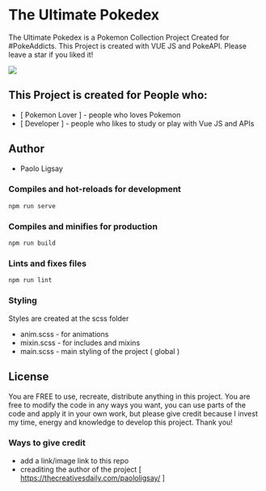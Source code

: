 # The Ultimate Pokedex 
The Ultimate Pokedex is a Pokemon Collection Project Created for #PokeAddicts. This Project is created with VUE JS and PokeAPI. Please leave a star if you liked it! 

![](src/img/output.jpg)

## This Project is created for People who:
* [ Pokemon Lover ] - people who loves Pokemon 
* [ Developer ] - people who likes to study or play with Vue JS and APIs 

## Author
* Paolo Ligsay
 
### Compiles and hot-reloads for development
```
npm run serve
```

### Compiles and minifies for production
```
npm run build
```

### Lints and fixes files
```
npm run lint
```

### Styling
Styles are created at the scss folder
* anim.scss - for animations
* mixin.scss - for includes and mixins
* main.scss - main styling of the project ( global )

## License

You are FREE to use, recreate, distribute anything in this project. You are free to modify the code in any ways you want, you can use parts of the code and apply it in your own work, but please give credit because I invest my time, energy and knowledge to develop this project. Thank you! 

### Ways to give credit

* add a link/image link to this repo
* creaditing the author of the project [ https://thecreativesdaily.com/paololigsay/ ]

